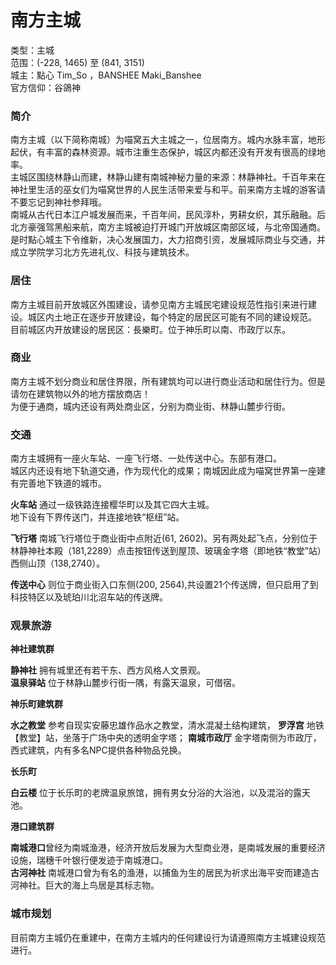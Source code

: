 # 南方主城

类型：主城  
范围：(-228, 1465) 至 (841, 3151)  
城主：點心 Tim_So ，BANSHEE Maki_Banshee  
官方信仰：谷鴿神  

### 简介

南方主城（以下简称南城）为喵窝五大主城之一，位居南方。城内水脉丰富，地形起伏，有丰富的森林资源。城市注重生态保护，城区内都还没有开发有很高的绿地率。    
主城区围绕林静山而建，林静山建有南城神秘力量的来源：林静神社。千百年来在神社里生活的巫女们为喵窝世界的人民生活带来爱与和平。前来南方主城的游客请不要忘记到神社参拜哦。  
南城从古代日本江户城发展而来，千百年间，民风淳朴，男耕女织，其乐融融。后北方豪强驾黑船来航，南方主城被迫打开城门开放城区南部区域，与北帝国通商。是时點心城主下令维新，决心发展国力，大力招商引资，发展城际商业与交通，并成立学院学习北方先进礼仪、科技与建筑技术。  

### 居住

南方主城目前开放城区外围建设，请参见南方主城民宅建设规范性指引来进行建设。城区内土地正在逐步开放建设，每个特定的居民区可能有不同的建设规范。  
目前城区内开放建设的居民区：長樂町。位于神乐町以南、市政厅以东。  

### 商业
南方主城不划分商业和居住界限，所有建筑均可以进行商业活动和居住行为。但是请勿在建筑物以外的地方摆放商店！  
为便于通商，城内还设有两处商业区，分别为商业街、林静山麓步行街。  

### 交通

南方主城拥有一座火车站、一座飞行塔、一处传送中心。东部有港口。  
城区内还设有地下轨道交通，作为现代化的成果；南城因此成为喵窝世界第一座建有完善地下铁道的城市。  

**火车站** 通过一级铁路连接樱华町以及其它四大主城。  
地下设有下界传送门，并连接地铁“枢纽”站。  

**飞行塔** 南城飞行塔位于商业街中点附近(61, 2602)。另有两处起飞点，分别位于林静神社本殿（181,2289）点击按钮传送到屋顶、玻璃金字塔（即地铁“教堂”站）西侧山顶（138,2740）。  

**传送中心** 则位于商业街入口东侧(200, 2564),共设置21个传送牌，但只启用了到科技特区以及琥珀川北沼车站的传送牌。

### 观景旅游

**神社建筑群**  

**静神社** 拥有城里还有若干东、西方风格人文景观。  
**温泉驿站** 位于林静山麓步行街一隅，有露天温泉，可借宿。  

**神乐町建筑群**  

**水之教堂** 参考自现实安藤忠雄作品水之教堂，清水混凝土结构建筑，
**罗浮宫** 地铁【教堂】站，坐落于广场中央的透明金字塔；
**南城市政厅** 金字塔南侧为市政厅，西式建筑，内有多名NPC提供各种物品兑换。  

**长乐町**  

**白云楼** 位于长乐町的老牌温泉旅馆，拥有男女分浴的大浴池，以及混浴的露天池。  

**港口建筑群**

**南城港口**曾经为南城渔港，经济开放后发展为大型商业港，是南城发展的重要经济设施，瑞穗千叶银行便发迹于南城港口。  
**古河神社** 南城港口曾为有名的渔港，以捕鱼为生的居民为祈求出海平安而建造古河神社。巨大的海上鸟居是其标志物。  

### 城市规划

目前南方主城仍在重建中，在南方主城内的任何建设行为请遵照南方主城建设规范进行。  

